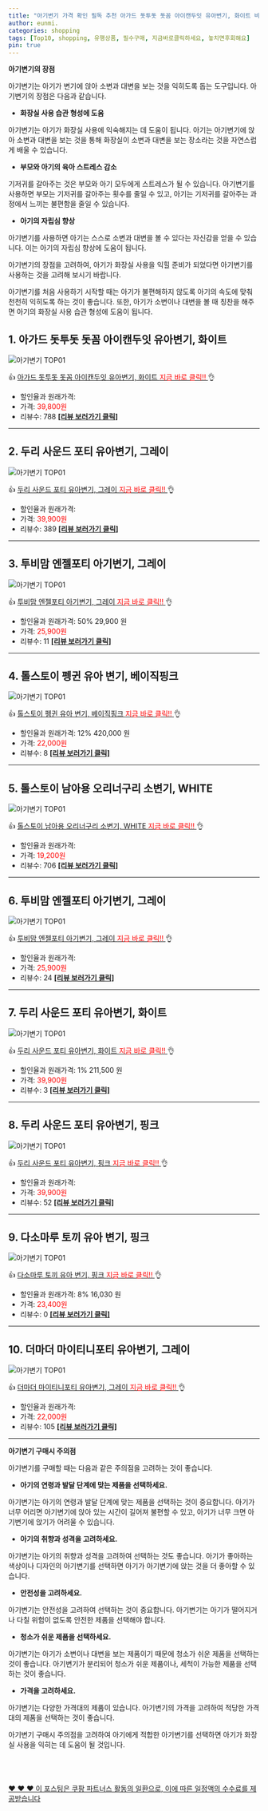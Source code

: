 ```yaml
---
title: "아기변기 가격 확인 필독 추천 아가드 돗투돗 돗꼼 아이캔두잇 유아변기, 화이트 비교 장점 구매가이드"
author: eunmi.
categories: shopping
tags: [Top10, shopping, 유행상품, 필수구매, 지금바로클릭하세요, 놓치면후회해요]
pin: true
---
```

**아기변기의 장점**

아기변기는 아기가 변기에 앉아 소변과 대변을 보는 것을 익히도록 돕는 도구입니다. 아기변기의 장점은 다음과 같습니다.

* **화장실 사용 습관 형성에 도움**

아기변기는 아기가 화장실 사용에 익숙해지는 데 도움이 됩니다. 아기는 아기변기에 앉아 소변과 대변을 보는 것을 통해 화장실이 소변과 대변을 보는 장소라는 것을 자연스럽게 배울 수 있습니다.

* **부모와 아기의 육아 스트레스 감소**

기저귀를 갈아주는 것은 부모와 아기 모두에게 스트레스가 될 수 있습니다. 아기변기를 사용하면 부모는 기저귀를 갈아주는 횟수를 줄일 수 있고, 아기는 기저귀를 갈아주는 과정에서 느끼는 불편함을 줄일 수 있습니다.

* **아기의 자립심 향상**

아기변기를 사용하면 아기는 스스로 소변과 대변을 볼 수 있다는 자신감을 얻을 수 있습니다. 이는 아기의 자립심 향상에 도움이 됩니다.

아기변기의 장점을 고려하여, 아기가 화장실 사용을 익힐 준비가 되었다면 아기변기를 사용하는 것을 고려해 보시기 바랍니다.

아기변기를 처음 사용하기 시작할 때는 아기가 불편해하지 않도록 아기의 속도에 맞춰 천천히 익히도록 하는 것이 좋습니다. 또한, 아기가 소변이나 대변을 볼 때 칭찬을 해주면 아기의 화장실 사용 습관 형성에 도움이 됩니다.

   

## 1. 아가드 돗투돗 돗꼼 아이캔두잇 유아변기, 화이트

![아기변기 TOP01](https://thumbnail9.coupangcdn.com/thumbnails/remote/230x230ex/image/retail/images/1763109379621938-0d12ecee-91bf-47e4-a6fa-b3de2d58d5fa.jpg)


👍 [아가드 돗투돗 돗꼼 아이캔두잇 유아변기, 화이트 <font color=red> 지금 바로 클릭!! </font> ](https://link.coupang.com/re/AFFSDP?lptag=AF3617701&subid=GithubCoopas&pageKey=6143525601&traceid=V0-153&itemId=11804559288&vendorItemId=79078111791) 👌 


- 할인율과 원래가격: 
- 가격: <span style='color:red'>39,800원</span>
- 리뷰수: 788  [**[리뷰 보러가기 클릭]**](https://link.coupang.com/re/AFFSDP?lptag=AF3617701&subid=GithubCoopas&pageKey=6143525601&traceid=V0-153&itemId=11804559288&vendorItemId=79078111791)

---


   

## 2. 두리 사운드 포티 유아변기, 그레이

![아기변기 TOP01](https://thumbnail7.coupangcdn.com/thumbnails/remote/230x230ex/image/retail/images/2020/08/21/19/8/58567b0c-048b-4858-af04-aff443e1bdaf.jpg)


👍 [두리 사운드 포티 유아변기, 그레이 <font color=red> 지금 바로 클릭!! </font> ](https://link.coupang.com/re/AFFSDP?lptag=AF3617701&subid=GithubCoopas&pageKey=2150004307&traceid=V0-153&itemId=3651197057&vendorItemId=71636688581) 👌 


- 할인율과 원래가격: 
- 가격: <span style='color:red'>39,900원</span>
- 리뷰수: 389  [**[리뷰 보러가기 클릭]**](https://link.coupang.com/re/AFFSDP?lptag=AF3617701&subid=GithubCoopas&pageKey=2150004307&traceid=V0-153&itemId=3651197057&vendorItemId=71636688581)

---


   

## 3. 투비맘 엔젤포티 아기변기, 그레이

![아기변기 TOP01](https://thumbnail10.coupangcdn.com/thumbnails/remote/230x230ex/image/retail/images/2020/06/30/15/3/72d185e3-fc1b-4613-a760-2365fa50daa0.jpg)


👍 [투비맘 엔젤포티 아기변기, 그레이 <font color=red> 지금 바로 클릭!! </font> ](https://link.coupang.com/re/AFFSDP?lptag=AF3617701&subid=GithubCoopas&pageKey=1149869142&traceid=V0-153&itemId=3073480193&vendorItemId=71061386695) 👌 


- 할인율과 원래가격: 50%  29,900   원
- 가격: <span style='color:red'>25,900원</span>
- 리뷰수: 11  [**[리뷰 보러가기 클릭]**](https://link.coupang.com/re/AFFSDP?lptag=AF3617701&subid=GithubCoopas&pageKey=1149869142&traceid=V0-153&itemId=3073480193&vendorItemId=71061386695)

---


   

## 4. 톨스토이 펭귄 유아 변기, 베이직핑크

![아기변기 TOP01](https://thumbnail6.coupangcdn.com/thumbnails/remote/230x230ex/image/retail/images/105993722212118-fdc8a425-9680-46dd-ac81-044d12ea9ea6.jpg)


👍 [톨스토이 펭귄 유아 변기, 베이직핑크 <font color=red> 지금 바로 클릭!! </font> ](https://link.coupang.com/re/AFFSDP?lptag=AF3617701&subid=GithubCoopas&pageKey=19923340&traceid=V0-153&itemId=79212146&vendorItemId=3133902250) 👌 


- 할인율과 원래가격: 12%  420,000   원
- 가격: <span style='color:red'>22,000원</span>
- 리뷰수: 8  [**[리뷰 보러가기 클릭]**](https://link.coupang.com/re/AFFSDP?lptag=AF3617701&subid=GithubCoopas&pageKey=19923340&traceid=V0-153&itemId=79212146&vendorItemId=3133902250)

---


   

## 5. 톨스토이 남아용 오리너구리 소변기, WHITE

![아기변기 TOP01](https://thumbnail9.coupangcdn.com/thumbnails/remote/230x230ex/image/retail/images/2023/10/12/14/2/4aa9c24f-8547-4b97-9936-33193137f591.jpg)


👍 [톨스토이 남아용 오리너구리 소변기, WHITE <font color=red> 지금 바로 클릭!! </font> ](https://link.coupang.com/re/AFFSDP?lptag=AF3617701&subid=GithubCoopas&pageKey=7579357682&traceid=V0-153&itemId=20004559502&vendorItemId=87427348764) 👌 


- 할인율과 원래가격: 
- 가격: <span style='color:red'>19,200원</span>
- 리뷰수: 706  [**[리뷰 보러가기 클릭]**](https://link.coupang.com/re/AFFSDP?lptag=AF3617701&subid=GithubCoopas&pageKey=7579357682&traceid=V0-153&itemId=20004559502&vendorItemId=87427348764)

---


   

## 6. 투비맘 엔젤포티 아기변기, 그레이

![아기변기 TOP01](https://thumbnail10.coupangcdn.com/thumbnails/remote/230x230ex/image/retail/images/2020/06/30/15/3/72d185e3-fc1b-4613-a760-2365fa50daa0.jpg)


👍 [투비맘 엔젤포티 아기변기, 그레이 <font color=red> 지금 바로 클릭!! </font> ](https://link.coupang.com/re/AFFSDP?lptag=AF3617701&subid=GithubCoopas&pageKey=1149869142&traceid=V0-153&itemId=3073480193&vendorItemId=71061386695) 👌 


- 할인율과 원래가격: 
- 가격: <span style='color:red'>25,900원</span>
- 리뷰수: 24  [**[리뷰 보러가기 클릭]**](https://link.coupang.com/re/AFFSDP?lptag=AF3617701&subid=GithubCoopas&pageKey=1149869142&traceid=V0-153&itemId=3073480193&vendorItemId=71061386695)

---


   

## 7. 두리 사운드 포티 유아변기, 화이트

![아기변기 TOP01](https://thumbnail10.coupangcdn.com/thumbnails/remote/230x230ex/image/retail/images/2020/08/21/19/2/64af4a2c-4048-4d42-a982-d28d326e1874.jpg)


👍 [두리 사운드 포티 유아변기, 화이트 <font color=red> 지금 바로 클릭!! </font> ](https://link.coupang.com/re/AFFSDP?lptag=AF3617701&subid=GithubCoopas&pageKey=2150004307&traceid=V0-153&itemId=3651197053&vendorItemId=71636688540) 👌 


- 할인율과 원래가격: 1%  211,500   원
- 가격: <span style='color:red'>39,900원</span>
- 리뷰수: 3  [**[리뷰 보러가기 클릭]**](https://link.coupang.com/re/AFFSDP?lptag=AF3617701&subid=GithubCoopas&pageKey=2150004307&traceid=V0-153&itemId=3651197053&vendorItemId=71636688540)

---


   

## 8. 두리 사운드 포티 유아변기, 핑크

![아기변기 TOP01](https://thumbnail9.coupangcdn.com/thumbnails/remote/230x230ex/image/retail/images/2020/08/21/19/6/873cc7e7-7325-4f04-8a4c-751ac19b7b53.jpg)


👍 [두리 사운드 포티 유아변기, 핑크 <font color=red> 지금 바로 클릭!! </font> ](https://link.coupang.com/re/AFFSDP?lptag=AF3617701&subid=GithubCoopas&pageKey=2150004307&traceid=V0-153&itemId=3651197055&vendorItemId=71636688566) 👌 


- 할인율과 원래가격: 
- 가격: <span style='color:red'>39,900원</span>
- 리뷰수: 52  [**[리뷰 보러가기 클릭]**](https://link.coupang.com/re/AFFSDP?lptag=AF3617701&subid=GithubCoopas&pageKey=2150004307&traceid=V0-153&itemId=3651197055&vendorItemId=71636688566)

---


   

## 9. 다소마루 토끼 유아 변기, 핑크

![아기변기 TOP01](https://thumbnail6.coupangcdn.com/thumbnails/remote/230x230ex/image/retail/images/2022/09/28/17/2/e9b61198-6608-488e-bf8b-94e928e41d64.jpg)


👍 [다소마루 토끼 유아 변기, 핑크 <font color=red> 지금 바로 클릭!! </font> ](https://link.coupang.com/re/AFFSDP?lptag=AF3617701&subid=GithubCoopas&pageKey=6807612582&traceid=V0-153&itemId=16094058024&vendorItemId=83291652779) 👌 


- 할인율과 원래가격: 8%  16,030   원
- 가격: <span style='color:red'>23,400원</span>
- 리뷰수: 0  [**[리뷰 보러가기 클릭]**](https://link.coupang.com/re/AFFSDP?lptag=AF3617701&subid=GithubCoopas&pageKey=6807612582&traceid=V0-153&itemId=16094058024&vendorItemId=83291652779)

---


   

## 10. 더마더 마이티니포티 유아변기, 그레이

![아기변기 TOP01](https://thumbnail8.coupangcdn.com/thumbnails/remote/230x230ex/image/product/image/vendoritem/2018/11/07/3805072804/bdce54b5-b44a-4754-b4e1-6e68f65ff4bf.jpg)


👍 [더마더 마이티니포티 유아변기, 그레이 <font color=red> 지금 바로 클릭!! </font> ](https://link.coupang.com/re/AFFSDP?lptag=AF3617701&subid=GithubCoopas&pageKey=92345472&traceid=V0-153&itemId=328311954&vendorItemId=3805072804) 👌 


- 할인율과 원래가격: 
- 가격: <span style='color:red'>22,000원</span>
- 리뷰수: 105  [**[리뷰 보러가기 클릭]**](https://link.coupang.com/re/AFFSDP?lptag=AF3617701&subid=GithubCoopas&pageKey=92345472&traceid=V0-153&itemId=328311954&vendorItemId=3805072804)

---
**아기변기 구매시 주의점**

아기변기를 구매할 때는 다음과 같은 주의점을 고려하는 것이 좋습니다.

* **아기의 연령과 발달 단계에 맞는 제품을 선택하세요.**

아기변기는 아기의 연령과 발달 단계에 맞는 제품을 선택하는 것이 중요합니다. 아기가 너무 어리면 아기변기에 앉아 있는 시간이 길어져 불편할 수 있고, 아기가 너무 크면 아기변기에 앉기가 어려울 수 있습니다.

* **아기의 취향과 성격을 고려하세요.**

아기변기는 아기의 취향과 성격을 고려하여 선택하는 것도 좋습니다. 아기가 좋아하는 색상이나 디자인의 아기변기를 선택하면 아기가 아기변기에 앉는 것을 더 좋아할 수 있습니다.

* **안전성을 고려하세요.**

아기변기는 안전성을 고려하여 선택하는 것이 중요합니다. 아기변기는 아기가 떨어지거나 다칠 위험이 없도록 안전한 제품을 선택해야 합니다.

* **청소가 쉬운 제품을 선택하세요.**

아기변기는 아기가 소변이나 대변을 보는 제품이기 때문에 청소가 쉬운 제품을 선택하는 것이 좋습니다. 아기변기가 분리되어 청소가 쉬운 제품이나, 세척이 가능한 제품을 선택하는 것이 좋습니다.

* **가격을 고려하세요.**

아기변기는 다양한 가격대의 제품이 있습니다. 아기변기의 가격을 고려하여 적당한 가격대의 제품을 선택하는 것이 좋습니다.

아기변기 구매시 주의점을 고려하여 아기에게 적합한 아기변기를 선택하면 아기가 화장실 사용을 익히는 데 도움이 될 것입니다.<br><br><br><br><br> [ ❤ ❤ ❤ 이 포스팅은 쿠팡 파트너스 활동의 일환으로, 이에 따른 일정액의 수수료를 제공받습니다](https://link.coupang.com/a/bcEFyh)